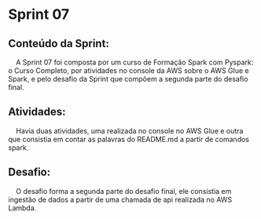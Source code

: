 # Sprint 07
## Conteúdo da Sprint:
&nbsp;&nbsp;&nbsp; A Sprint 07 foi composta por um curso de Formação Spark com Pyspark: o Curso Completo, por atividades no console da AWS sobre o AWS Glue e Spark, e pelo desafio da Sprint que compõem a segunda parte do desafio final. <p>

## Atividades:
&nbsp;&nbsp;&nbsp; Havia duas atividades, uma realizada no console no AWS Glue e outra que consistia em contar as palavras do README.md a partir de comandos spark.

## Desafio: 
&nbsp;&nbsp;&nbsp; O desafio forma a segunda parte do desafio final, ele consistia em ingestão de dados a partir de uma chamada de api realizada no AWS Lambda.